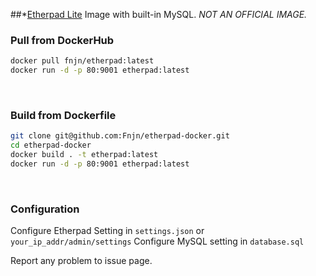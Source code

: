 ##*[Etherpad Lite](http://etherpad.org/) Image with built-in MySQL. 
*NOT AN OFFICIAL IMAGE.*<br/>


### Pull from DockerHub
```bash
docker pull fnjn/etherpad:latest
docker run -d -p 80:9001 etherpad:latest
```
<br/>

### Build from Dockerfile
```bash
git clone git@github.com:Fnjn/etherpad-docker.git
cd etherpad-docker
docker build . -t etherpad:latest
docker run -d -p 80:9001 etherpad:latest
```
<br/>

### Configuration
Configure Etherpad Setting in `settings.json` or `your_ip_addr/admin/settings`
Configure MySQL setting in `database.sql`

Report any problem to issue page.<br/>
